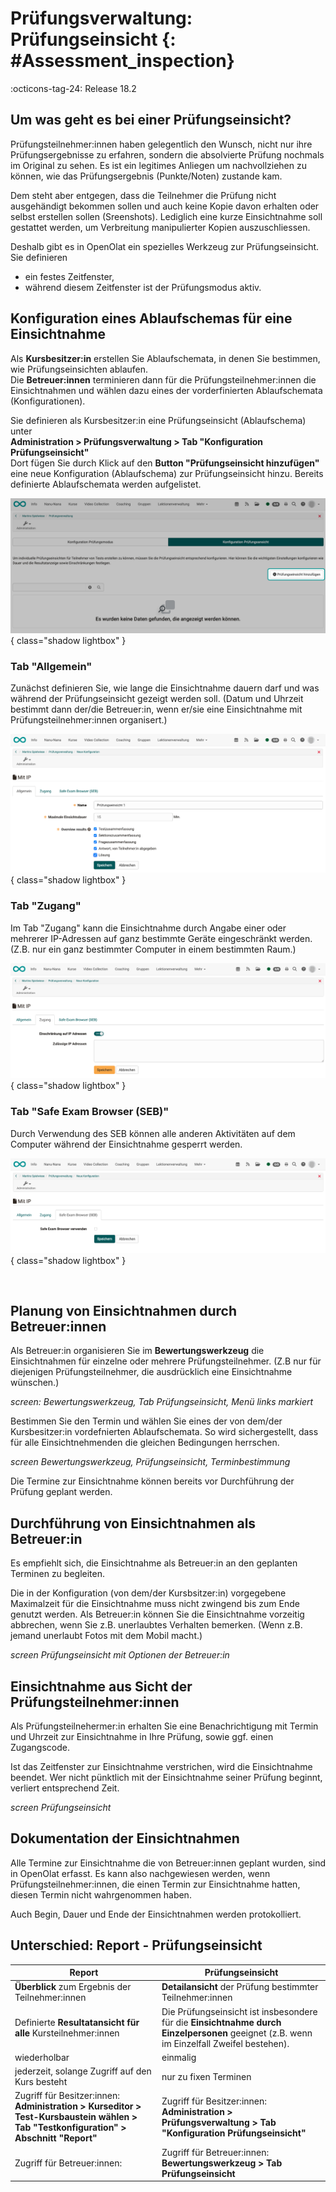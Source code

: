 # Prüfungsverwaltung: Prüfungseinsicht {: #Assessment_inspection}

:octicons-tag-24: Release 18.2

## Um was geht es bei einer Prüfungseinsicht?

Prüfungsteilnehmer:innen haben gelegentlich den Wunsch, nicht nur ihre Prüfungsergebnisse zu erfahren, sondern die absolvierte Prüfung nochmals im Original zu sehen. Es ist ein legitimes Anliegen um nachvollziehen zu können, wie das Prüfungsergebnis (Punkte/Noten) zustande kam. 

Dem steht aber entgegen, dass die Teilnehmer die Prüfung nicht ausgehändigt bekommen sollen und auch keine Kopie davon erhalten oder selbst erstellen sollen (Sreenshots). Lediglich eine kurze Einsichtnahme soll gestattet werden, um Verbreitung manipulierter Kopien auszuschliessen.  

Deshalb gibt es in OpenOlat ein spezielles Werkzeug zur Prüfungseinsicht. Sie definieren

* ein festes Zeitfenster,
* während diesem Zeitfenster ist der Prüfungsmodus aktiv.

## Konfiguration eines Ablaufschemas für eine Einsichtnahme 

Als **Kursbesitzer:in** erstellen Sie Ablaufschemata, in denen Sie bestimmen, wie Prüfungseinsichten ablaufen. <br>
Die **Betreuer:innen** terminieren dann für die Prüfungsteilnehmer:innen die Einsichtnahmen und wählen dazu eines der vorderfinierten Ablaufschemata (Konfigurationen).

Sie definieren als Kursbesitzer:in eine Prüfungseinsicht (Ablaufschema) unter<br>
**Administration > Prüfungsverwaltung > Tab "Konfiguration Prüfungseinsicht"**<br>
Dort fügen Sie durch Klick auf den **Button "Prüfungseinsicht hinzufügen"** eine neue Konfiguration (Ablaufschema) zur Prüfungseinsicht hinzu. Bereits definierte Ablaufschemata werden aufgelistet.


![assessment_management_tab_inspection_v1_de.png](assets/assessment_management_tab_inspection_v1_de.png){ class="shadow lightbox" }


### Tab "Allgemein"

Zunächst definieren Sie, wie lange die Einsichtnahme dauern darf und was während der Prüfungseinsicht gezeigt werden soll. (Datum und Uhrzeit bestimmt dann der/die Betreuer:in, wenn er/sie eine Einsichtnahme mit Prüfungsteilnehmer:innen organisert.)

![assessment_management_inspection_general2_v1_de.png](assets/assessment_management_inspection_general2_v1_de.png){ class="shadow lightbox" }


### Tab "Zugang"

Im Tab "Zugang" kann die Einsichtnahme durch Angabe einer oder mehrerer IP-Adressen auf ganz bestimmte Geräte eingeschränkt werden. (Z.B. nur ein ganz bestimmter Computer in einem bestimmten Raum.)

![assessment_management_inspection_access_v1_de.png](assets/assessment_management_inspection_access_v1_de.png){ class="shadow lightbox" }

### Tab "Safe Exam Browser (SEB)"

Durch Verwendung des SEB können alle anderen Aktivitäten auf dem Computer während der Einsichtnahme gesperrt werden.  

![assessment_management_inspection_seb_v1_de.png](assets/assessment_management_inspection_seb_v1_de.png){ class="shadow lightbox" }

<br>


## Planung von Einsichtnahmen durch Betreuer:innen

Als Betreuer:in organisieren Sie im **Bewertungswerkzeug** die Einsichtnahmen für einzelne oder mehrere Prüfungsteilnehmer. (Z.B nur für diejenigen Prüfungsteilnehmer, die ausdrücklich eine Einsichtnahme wünschen.)

*screen: Bewertungswerkzeug, Tab Prüfungseinsicht, Menü links markiert* 

Bestimmen Sie den Termin und wählen Sie eines der von dem/der Kursbesitzer:in vordefnierten Ablaufschemata. So wird sichergestellt, dass für alle Einsichtnehmenden die gleichen Bedingungen herrschen.

*screen Bewertungswerkzeug, Prüfungseinsicht, Terminbestimmung*

Die Termine zur Einsichtnahme können bereits vor Durchführung der Prüfung geplant werden.

## Durchführung von Einsichtnahmen als Betreuer:in

Es empfiehlt sich, die Einsichtnahme als Betreuer:in an den geplanten Terminen zu begleiten.

Die in der Konfiguration (von dem/der Kursbsitzer:in) vorgegebene Maximalzeit für die Einsichtnahme muss nicht zwingend bis zum Ende genutzt werden. Als Betreuer:in können Sie die Einsichtnahme vorzeitig abbrechen, wenn Sie z.B. unerlaubtes Verhalten bemerken. (Wenn z.B. jemand unerlaubt Fotos mit dem Mobil macht.)

*screen Prüfungseinsicht mit Optionen der Betreuer:in*

## Einsichtnahme aus Sicht der Prüfungsteilnehmer:innen

Als Prüfungsteilnehermer:in erhalten Sie eine Benachrichtigung mit Termin und Uhrzeit zur Einsichtnahme in Ihre Prüfung, sowie ggf. einen Zugangscode.

Ist das Zeitfenster zur Einsichtnahme verstrichen, wird die Einsichtnahme beendet. Wer nicht pünktlich mit der Einsichtnahme seiner Prüfung beginnt, verliert entsprechend Zeit.

*screen Prüfungseinsicht*

## Dokumentation der Einsichtnahmen

Alle Termine zur Einsichtnahme die von Betreuer:innen geplant wurden, sind in OpenOlat erfasst.
Es kann also nachgewiesen werden, wenn Prüfungsteilnehmer:innen, die einen Termin zur Einsichtnahme hatten, diesen Termin nicht wahrgenommen haben.

Auch Begin, Dauer und Ende der Einsichtnahmen werden protokolliert.


## Unterschied: Report - Prüfungseinsicht

| Report                                    | Prüfungseinsicht                          |
| ----------------------------------------- | ----------------------------------------- |
| **Überblick** zum Ergebnis der Teilnehmer:innen| **Detailansicht** der Prüfung bestimmter Teilnehmer:innen |
| Definierte **Resultatansicht für alle** Kursteilnehmer:innen | Die Prüfungseinsicht ist insbesondere für die **Einsichtnahme durch Einzelpersonen** geeignet (z.B. wenn im Einzelfall Zweifel bestehen). |
| wiederholbar               | einmalig                    |
| jederzeit, solange Zugriff auf den Kurs besteht       | nur zu fixen Terminen         |
| Zugriff für Besitzer:innen:<br>**Administration > Kurseditor > Test-Kursbaustein wählen > Tab "Testkonfiguration" > Abschnitt "Report"**| Zugriff für Besitzer:innen:<br>**Administration > Prüfungsverwaltung > Tab "Konfiguration Prüfungseinsicht"** |
| Zugriff für Betreuer:innen:<br>   | Zugriff für Betreuer:innen:<br> **Bewertungswerkzeug > Tab Prüfungseinsicht** |





